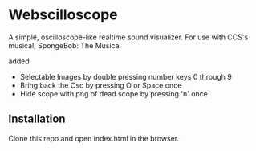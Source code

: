 # Webscilloscope

A simple, oscilloscope-like realtime sound visualizer.
For use with CCS's musical, SpongeBob: The Musical

added
* Selectable Images by double pressing number keys 0 through 9
* Bring back the Osc by pressing O or Space once
* Hide scope with png of dead scope by pressing 'n' once

## Installation
Clone this repo and open index.html in the browser.
